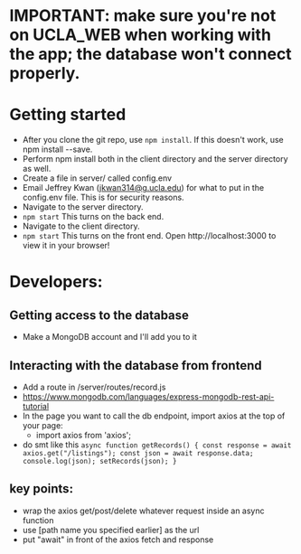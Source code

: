 # IMPORTANT: make sure you're not on UCLA_WEB when working with the app; the database won't connect properly. 

# Getting started
- After you clone the git repo, use `npm install`. If this doesn't work, use npm install --save. 
- Perform npm install both in the client directory and the server directory as well. 
- Create a file in server/ called config.env
- Email Jeffrey Kwan (jkwan314@g.ucla.edu) for what to put in the config.env file. This is for security reasons. 
- Navigate to the server directory.
- `npm start`
    This turns on the back end.
- Navigate to the client directory.
- `npm start`
    This turns on the front end.
Open http://localhost:3000 to view it in your browser!

# Developers:

## Getting access to the database
- Make a MongoDB account and I'll add you to it

## Interacting with the database from frontend
- Add a route in /server/routes/record.js
- https://www.mongodb.com/languages/express-mongodb-rest-api-tutorial
- In the page you want to call the db endpoint, import axios at the top of your page:
  - import axios from 'axios';
- do smt like this 
  `async function getRecords() {
     const response = await axios.get("/listings");
     const json = await response.data;
     console.log(json);
     setRecords(json);
   }`
## key points:
- wrap the axios get/post/delete whatever request inside an async function
- use [path name you specified earlier] as the url
- put "await" in front of the axios fetch and response
